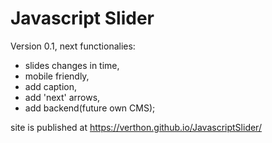 # Javascript Slider
 Version 0.1, next functionalies:
 - slides changes in time,
 - mobile friendly,
 - add caption,
 - add 'next' arrows,
 - add backend(future own CMS);

site is published at https://verthon.github.io/JavascriptSlider/
